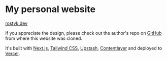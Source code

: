 # My personal website

[rostyk.dev](https://rostyk.dev/)

If you appreciate the design, please check out the author's repo on [GitHub](https://github.com/chronark/chronark.com) from where this website was cloned.

It's built with [Next.js](https://nextjs.org/), [Tailwind CSS](https://tailwindcss.com/), [Upstash](https://upstash.com), [Contentlayer](https://www.contentlayer.dev/) and deployed to [Vercel](https://vercel.com/).
